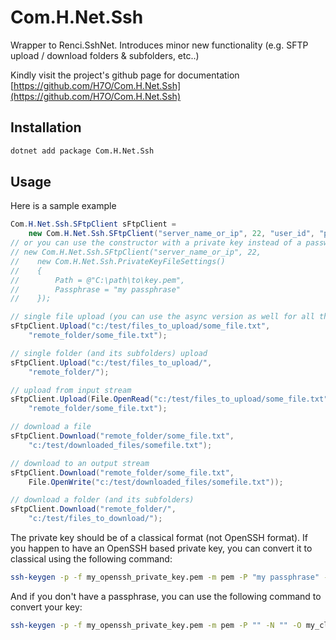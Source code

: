 # Com.H.Net.Ssh
Wrapper to Renci.SshNet. Introduces minor new functionality (e.g. SFTP upload / download folders & subfolders, etc..)

Kindly visit the project's github page for documentation [https://github.com/H7O/Com.H.Net.Ssh](https://github.com/H7O/Com.H.Net.Ssh)

## Installation
```bash
dotnet add package Com.H.Net.Ssh
```

## Usage
Here is a sample example
```c#
Com.H.Net.Ssh.SFtpClient sFtpClient = 
    new Com.H.Net.Ssh.SFtpClient("server_name_or_ip", 22, "user_id", "pwd");
// or you can use the constructor with a private key instead of a password
// new Com.H.Net.Ssh.SFtpClient("server_name_or_ip", 22, 
//    new Com.H.Net.Ssh.PrivateKeyFileSettings()
//    {
//        Path = @"C:\path\to\key.pem",
//        Passphrase = "my passphrase" 
//    });

// single file upload (you can use the async version as well for all the methods if you install version 9.x and above, 2.x is sync only)
sFtpClient.Upload("c:/test/files_to_upload/some_file.txt", 
    "remote_folder/some_file.txt");

// single folder (and its subfolders) upload
sFtpClient.Upload("c:/test/files_to_upload/",
    "remote_folder/");

// upload from input stream
sFtpClient.Upload(File.OpenRead("c:/test/files_to_upload/some_file.txt"),
    "remote_folder/some_file.txt");

// download a file
sFtpClient.Download("remote_folder/some_file.txt", 
    "c:/test/downloaded_files/somefile.txt");

// download to an output stream
sFtpClient.Download("remote_folder/some_file.txt", 
    File.OpenWrite("c:/test/downloaded_files/somefile.txt"));

// download a folder (and its subfolders)
sFtpClient.Download("remote_folder/", 
    "c:/test/files_to_download/");
```

The private key should be of a classical format (not OpenSSH format). 
If you happen to have an OpenSSH based private key, you can convert it to classical using the following command:
```bash
ssh-keygen -p -f my_openssh_private_key.pem -m pem -P "my passphrase" -N "my passphrase" -O my_classic_private_key.pem
```

And if you don't have a passphrase, you can use the following command to convert your key:
```bash
ssh-keygen -p -f my_openssh_private_key.pem -m pem -P "" -N "" -O my_classic_private_key.pem
```